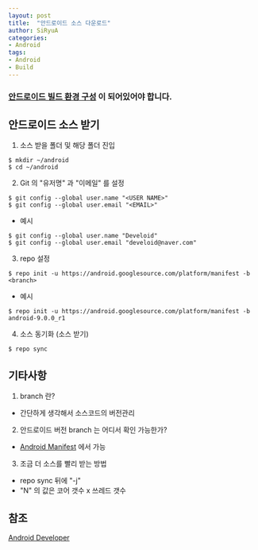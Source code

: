 ```yaml
---
layout: post
title:  "안드로이드 소스 다운로드"
author: SiRyuA
categories:
- Android
tags:
- Android
- Build
---
```


### [안드로이드 빌드 환경 구성](/android/android-build-settings.html) 이 되어있어야 합니다.


## 안드로이드 소스 받기
1. 소스 받을 폴더 및 해당 폴더 진입
~~~~
$ mkdir ~/android
$ cd ~/android
~~~~
2. Git 의 "유저명" 과 "이메일" 를 설정
~~~~
$ git config --global user.name "<USER NAME>"
$ git config --global user.email "<EMAIL>"
~~~~
 * 예시
 ~~~~
 $ git config --global user.name "Develoid"
 $ git config --global user.email "develoid@naver.com"
 ~~~~
3. repo 설정
~~~~
$ repo init -u https://android.googlesource.com/platform/manifest -b <branch>
~~~~
 * 예시
 ~~~~
 $ repo init -u https://android.googlesource.com/platform/manifest -b android-9.0.0_r1
 ~~~~
4. 소스 동기화 (소스 받기)
~~~~
$ repo sync
~~~~


## 기타사항
1. branch 란?
 * 간단하게 생각해서 소스코드의 버전관리
2. 안드로이드 버전 branch 는 어디서 확인 가능한가?
 * [Android Manifest](https://android.googlesource.com/platform/manifest) 에서 가능
3. 조금 더 소스를 빨리 받는 방법
 * repo sync 뒤에 "-j<N>"
 * "N" 의 값은 코어 갯수 x 쓰레드 갯수


## 참조
[Android Developer](https://source.android.com/setup/build/requirements)
